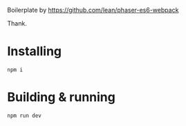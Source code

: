 Boilerplate by https://github.com/lean/phaser-es6-webpack

Thank.

# Installing

    npm i

# Building & running

    npm run dev